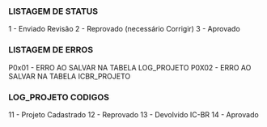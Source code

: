### LISTAGEM DE STATUS ###

1 - Enviado Revisão
2 - Reprovado (necessário Corrigir)
3 - Aprovado 




### LISTAGEM DE ERROS ###

P0x01 - ERRO AO SALVAR NA TABELA LOG_PROJETO
P0X02 - ERRO AO SALVAR NA TABELA ICBR_PROJETO



### LOG_PROJETO CODIGOS ###

11 - Projeto Cadastrado
12 - Reprovado
13 - Devolvido IC-BR
14 - Aprovado